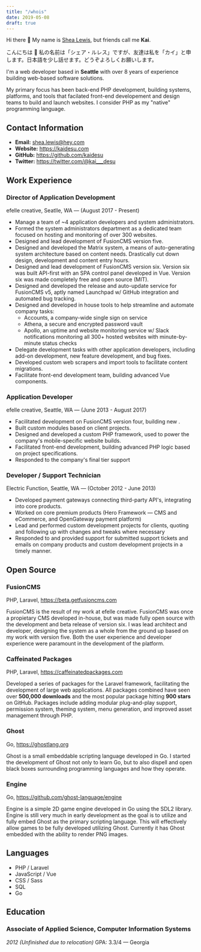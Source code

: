 ```yaml
---
title: "/whois"
date: 2019-05-08
draft: true
---
```


Hi there 👋 My name is <u>Shea Lewis</u>, but friends call me **Kai**.

こんにちは 👋 私の名前は「シェア・ルレス」ですが、友達は私を「カイ」と申します。日本語を少し話せます。どうぞよろしくお願いします。

I'm a web developer based in **Seattle** with over 8 years of experience building web-based software solutions.

My primary focus has been back-end PHP development, building systems, platforms, and tools that facilated front-end developement and design teams to build and launch websites. I consider PHP as my "native" programming language.

## Contact Information
- **Email:** shea.lewis@hey.com
- **Website:** https://kaidesu.com
- **GitHub:** https://github.com/kaidesu
- **Twitter:** https://twitter.com/@kai___desu

## Work Experience

### Director of Application Development
efelle creative, Seatlle, WA — (August 2017 - Present)

- Manage a team of ~4 application developers and system administrators.
- Formed the system administrators department as a dedicated team focused on hosting and monitoring of over 300 websites.
- Designed and lead development of FusionCMS version five.
- Designed and developed the Matrix system, a means of auto-generating system architecture based on content needs. Drastically cut down design, development and content entry hours.
- Designed and lead development of FusionCMS version six. Version six was built API-first with an SPA control panel developed in Vue. Version six was made completely free and open source (MIT).
- Designed and developed the release and auto-update service for FusionCMS v5, aptly named Launchpad w/ GitHub integration and automated bug tracking.
- Designed and developed in house tools to help streamline and automate company tasks:
    - Accounts, a company-wide single sign on service
    - Athena, a secure and encrypted password vault
    - Apollo, an uptime and website monitoring service w/ Slack notifications monitoring all 300+ hosted websites with minute-by-minute status checks
- Delegate development tasks with other application developers, including add-on development, new feature development, and bug fixes.
- Developed custom web scrapers and import tools to facilitate content migrations.
- Facilitate front-end development team, building advanced Vue components.

### Application Developer
efelle creative, Seattle, WA — (June 2013 - August 2017)

- Facilitated development on FusionCMS version four, building new .
- Built custom modules based on client projects.
- Designed and developed a custom PHP framework, used to power the company's mobile-specific website builds.
- Facilitated front-end development, building advanced PHP logic based on project specifications.
- Responded to the company's final tier support

### Developer / Support Technician
Electric Function, Seattle, WA — (October 2012 - June 2013)

- Developed payment gateways connecting third-party API's, integrating into core products.
- Worked on core premium products (Hero Framework — CMS and eCommerce, and OpenGateway payment platform)
- Lead and performed custom development projects for clients, quoting and following up with changes and tweaks where necessary
- Responded to and provided support for submitted support tickets and emails on company products and custom development projects in a timely manner.

## Open Source

### FusionCMS
PHP, Laravel, https://beta.getfusioncms.com

FusionCMS is the result of my work at efelle creative. FusionCMS was once a propietary CMS developed in-house, but was made fully open source with the development and beta release of version six. I was lead architect and developer, designing the system as a whole from the ground up based on my work with version five. Both the user experience and developer experience were paramount in the development of the platform.

### Caffeinated Packages
PHP, Laravel, https://caffeinatedpackages.com

Developed a series of packages for the Laravel framework, facilitating the development of large web applications. All packages combined have seen over **500,000 downloads** and the most popular package hitting **900 stars** on GitHub. Packages include adding modular plug-and-play support, permission system, theming system, menu generation, and improved asset management through PHP.

### Ghost
Go, https://ghostlang.org

Ghost is a small embeddable scripting language developed in Go. I started the development of Ghost not only to learn Go, but to also dispell and open black boxes surrounding programming languages and how they operate.

### Engine
Go, https://github.com/ghost-language/engine

Engine is a simple 2D game engine developed in Go using the SDL2 library. Engine is still very much in early development as the goal is to utilize and fully embed Ghost as the primary scripting language. This will effectively allow games to be fully developed utilizing Ghost. Currently it has Ghost embedded with the ability to render PNG images.

## Languages
- PHP / Laravel
- JavaScript / Vue
- CSS / Sass
- SQL
- Go

## Education
### **Associate of Applied Science, Computer Information Systems**
*2012 (Unfinished due to relocation)*
GPA: 3.3/4 — Georgia